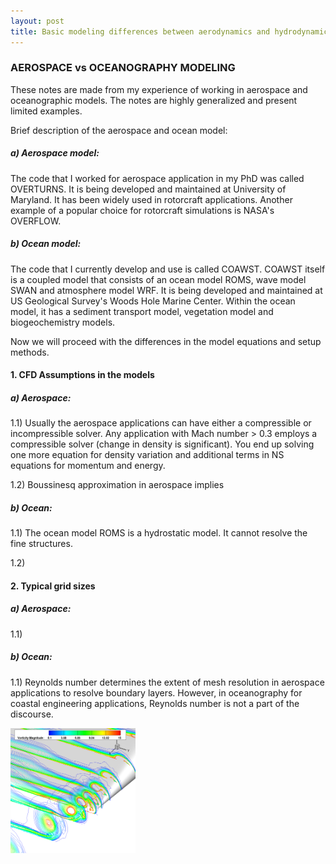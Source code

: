 ```yaml
---
layout: post
title: Basic modeling differences between aerodynamics and hydrodynamics
---
```


### AEROSPACE vs OCEANOGRAPHY MODELING

These notes are made from my experience of working in aerospace and oceanographic models.
The notes are highly generalized and present limited examples.

Brief description of the aerospace and ocean model:

##### a) Aerospace model:
The code that I worked for aerospace application in my PhD was called OVERTURNS.
It is being developed and maintained at University of Maryland. It has been widely used in rotorcraft
applications. Another example of a popular choice for rotorcraft simulations is NASA's OVERFLOW.
##### b) Ocean model:
The code that I currently develop and use is called COAWST. COAWST itself is a coupled model that consists of an ocean model
ROMS, wave model SWAN and atmosphere model WRF. It is being developed and maintained at US Geological Survey's Woods Hole Marine Center. Within the ocean model, it has a sediment transport model, vegetation model and biogeochemistry models.


Now we will proceed with the differences in the model equations and setup methods. 

#### 1. CFD Assumptions in the models

##### a) Aerospace:

1.1) Usually the aerospace applications can have either a compressible or incompressible solver.
Any application with Mach number > 0.3 employs a compressible solver (change in density is significant).
You end up solving one more equation for density variation and additional
terms in NS equations for momentum and energy.

1.2) Boussinesq approximation in aerospace implies

##### b) Ocean:

1.1) The ocean model ROMS is a hydrostatic model. It cannot resolve the fine structures.

1.2)

#### 2. Typical grid sizes

##### a) Aerospace:
1.1)

##### b) Ocean:

1.1) Reynolds number determines the extent of mesh resolution in aerospace applications
to resolve boundary layers. However, in oceanography for coastal engineering applications, Reynolds number is not
a part of the discourse.

<img src="rect_tipvortex.png" width="200" height="200" />
